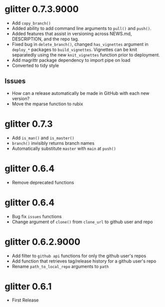 # glitter 0.7.3.9000  

* Add `copy_branch()`  
* Added ability to add command line arguments to `pull()` and 
`push()`.  
* Added features that assist in versioning across NEWS.md, 
DESCRIPTION, and the repo tag.  
* Fixed bug in `delete_branch()`, changed `has_vignettes` 
argument in `deploy_*` packages to `build_vignettes`. Vignettes 
can be knit separatedly using the new `knit_vignettes` function 
prior to deployment.  
* Add magrittr package dependency to import pipe on load  
* Converted to tidy style  

## Issues  

* How can a release automatically be made in GitHub with each new version?  
* Move the mparse function to rubix    

# glitter 0.7.3  

* Add `is_man()` and `is_master()`  
* `branch()` invisibly returns branch names   
* Automatically substitute `master` with `main` at `push()`  


# glitter 0.6.4  

* Remove deprecated functions  


# glitter 0.6.4  

* Bug fix `issues` functions  
* Change argument of `clone()` from `clone_url` to github user and repo   


# glitter 0.6.2.9000   

* Add filter to `github api` functions for only the github user's repos   
* Add function that retrieves tag/release history for a github user's repo   
* Rename `path_to_local_repo` arguments to `path`   


# glitter 0.6.1   

* First Release  





